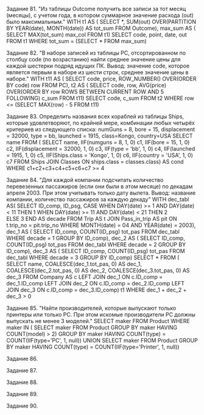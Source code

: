 Задание 81.
"Из таблицы Outcome получить все записи за тот месяц (месяцы), с учетом года, в котором суммарное значение расхода (out) было максимальным."
WITH 
t1 AS (
    SELECT 
        \*,
        SUM(out) OVER(PARTITION BY YEAR(date), MONTH(date)) AS tot_sum
    FROM Outcome),
max_sum AS (
    SELECT MAX(tot_sum) max_col
    FROM t1)
SELECT
    code,
    point,
    date,
    out
FROM t1
WHERE tot_sum = (SELECT * FROM max_sum)

Задание 82.
"В наборе записей из таблицы PC, отсортированном по столбцу code (по возрастанию) найти среднее значение цены для каждой шестерки подряд идущих ПК.
Вывод: значение code, которое является первым в наборе из шести строк, среднее значение цены в наборе."
WITH 
t11 AS (
    SELECT 
        code,
        price,
        ROW_NUMBER() OVER(ORDER BY code) row
    FROM PC),
t2 AS (
    SELECT
        code,
        row,
        AVG(price) OVER(ORDER BY row ROWS BETWEEN CURRENT ROW AND 5 FOLLOWING) c_sum
    FROM t11)
SELECT
    code,
    c_sum
FROM t2
WHERE row <= (SELECT MAX(row) - 5 FROM t11)

Задание 83.
Определить названия всех кораблей из таблицы Ships, которые удовлетворяют, по крайней мере, комбинации любых четырёх критериев из следующего списка:
numGuns = 8, bore = 15, displacement = 32000, type = bb, launched = 1915, class=Kongo, country=USA
SELECT name
FROM (
SELECT name,
    IIF(numguns = 8, 1, 0) c1,
    IIF(bore = 15, 1, 0) c2,
    IIF(displacement = 32000, 1, 0) c3,
    IIF(type = 'bb', 1, 0) c4,
    IIF(launched = 1915, 1, 0) c5,
    IIF(Ships.class = 'Kongo', 1, 0) c6,
    IIF(country = 'USA', 1, 0)  c7
FROM Ships
	JOIN Classes ON ships.class = classes.class) AS cond
WHERE c1+c2+c3+c4+c5+c6+c7 >= 4

Задание 84.
"Для каждой компании подсчитать количество перевезенных пассажиров (если они были в этом месяце) по декадам апреля 2003. При этом учитывать только дату вылета.
Вывод: название компании, количество пассажиров за каждую декаду"
WITH 
dec_tabl AS(
    SELECT
        ID_comp,
        ID_psg,
        CASE 
            WHEN DAY(date) >= 1 AND DAY(date) < 11 THEN 1
            WHEN DAY(date) >= 11 AND DAY(date) < 21 THEN 2	
            ELSE 3
        END AS decade
    FROM Trip AS t
        JOIN Pass_in_trip AS pit ON t.trip_no = pit.trip_no
    WHERE MONTH(date) = 04 AND YEAR(date) = 2003),
dec_1 AS (
    SELECT 
        ID_comp,
        COUNT(ID_psg) tot_pas
    FROM dec_tabl 
    WHERE decade = 1
    GROUP BY ID_comp),
dec_2 AS (
    SELECT
        ID_comp,
        COUNT(ID_psg) tot_pas
    FROM dec_tabl
    WHERE decade = 2
    GROUP BY ID_comp),
dec_3 AS (
    SELECT
        ID_comp,
        COUNT(ID_psg) tot_pas
    FROM dec_tabl
    WHERE decade = 3
    GROUP BY ID_comp)
SELECT *
FROM (
    SELECT 
        name, 
        COALESCE(dec_1.tot_pas, 0) AS dec_1,
        COALESCE(dec_2.tot_pas, 0) AS dec_2,
        COALESCE(dec_3.tot_pas, 0) AS dec_3
    FROM Company AS c
        LEFT JOIN dec_1 ON c.ID_comp = dec_1.ID_comp
        LEFT JOIN dec_2 ON c.ID_comp = dec_2.ID_comp
        LEFT JOIN dec_3 ON c.ID_comp = dec_3.ID_comp) t1
WHERE dec_1 + dec_2 + dec_3 > 0

Задание 85.
"Найти производителей, которые выпускают только принтеры или только PC.
При этом искомые производители PC должны выпускать не менее 3 моделей."
SELECT maker
FROM Product
WHERE maker IN (
        SELECT maker
        FROM Product
        GROUP BY maker
        HAVING COUNT(model) > 2)
GROUP BY maker
HAVING COUNT(type) = COUNT(IIF(type='PC', 1, null))
UNION
SELECT maker
FROM Product
GROUP BY maker
HAVING COUNT(type) = COUNT(IIF(type='Printer', 1, null))

Задание 86.


Задание 87.


Задание 88.


Задание 89.


Задание 90.